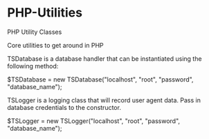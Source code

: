 PHP-Utilities
=============

PHP Utility Classes

Core utilities to get around in PHP

TSDatabase is a database handler that can be instantiated using the following method:

$TSDatabase = new TSDatabase("localhost", "root", "password", "database_name");

TSLogger is a logging class that will record user agent data.  Pass in database credentials to the constructor.

$TSLogger = new TSLogger("localhost", "root", "password", "database_name");

